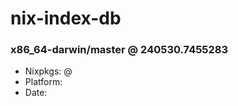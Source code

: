# nix-index-db
### x86_64-darwin/master @ 240530.7455283
- Nixpkgs: @[](https://github.com/NixOS/nixpkgs/commit/7455283f4bbd3953ee7838e876089ca2e6fcf48b)
- Platform: 
- Date: 

